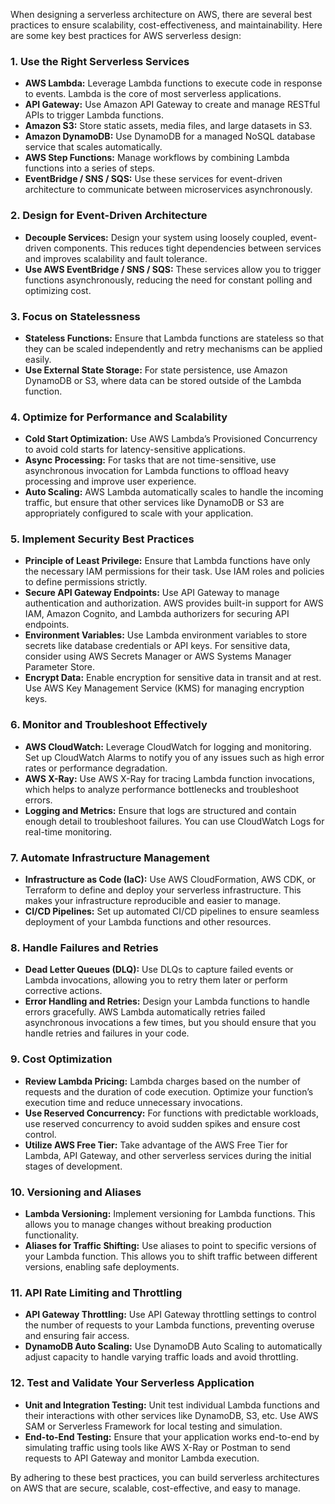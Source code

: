 When designing a serverless architecture on AWS, there are several best practices to ensure scalability, cost-effectiveness, and maintainability. Here are some key best practices for AWS serverless design:

### 1. **Use the Right Serverless Services**

* **AWS Lambda:** Leverage Lambda functions to execute code in response to events. Lambda is the core of most serverless applications.
* **API Gateway:** Use Amazon API Gateway to create and manage RESTful APIs to trigger Lambda functions.
* **Amazon S3:** Store static assets, media files, and large datasets in S3.
* **Amazon DynamoDB:** Use DynamoDB for a managed NoSQL database service that scales automatically.
* **AWS Step Functions:** Manage workflows by combining Lambda functions into a series of steps.
* **EventBridge / SNS / SQS:** Use these services for event-driven architecture to communicate between microservices asynchronously.

### 2. **Design for Event-Driven Architecture**

* **Decouple Services:** Design your system using loosely coupled, event-driven components. This reduces tight dependencies between services and improves scalability and fault tolerance.
* **Use AWS EventBridge / SNS / SQS:** These services allow you to trigger functions asynchronously, reducing the need for constant polling and optimizing cost.

### 3. **Focus on Statelessness**

* **Stateless Functions:** Ensure that Lambda functions are stateless so that they can be scaled independently and retry mechanisms can be applied easily.
* **Use External State Storage:** For state persistence, use Amazon DynamoDB or S3, where data can be stored outside of the Lambda function.

### 4. **Optimize for Performance and Scalability**

* **Cold Start Optimization:** Use AWS Lambda’s Provisioned Concurrency to avoid cold starts for latency-sensitive applications.
* **Async Processing:** For tasks that are not time-sensitive, use asynchronous invocation for Lambda functions to offload heavy processing and improve user experience.
* **Auto Scaling:** AWS Lambda automatically scales to handle the incoming traffic, but ensure that other services like DynamoDB or S3 are appropriately configured to scale with your application.

### 5. **Implement Security Best Practices**

* **Principle of Least Privilege:** Ensure that Lambda functions have only the necessary IAM permissions for their task. Use IAM roles and policies to define permissions strictly.
* **Secure API Gateway Endpoints:** Use API Gateway to manage authentication and authorization. AWS provides built-in support for AWS IAM, Amazon Cognito, and Lambda authorizers for securing API endpoints.
* **Environment Variables:** Use Lambda environment variables to store secrets like database credentials or API keys. For sensitive data, consider using AWS Secrets Manager or AWS Systems Manager Parameter Store.
* **Encrypt Data:** Enable encryption for sensitive data in transit and at rest. Use AWS Key Management Service (KMS) for managing encryption keys.

### 6. **Monitor and Troubleshoot Effectively**

* **AWS CloudWatch:** Leverage CloudWatch for logging and monitoring. Set up CloudWatch Alarms to notify you of any issues such as high error rates or performance degradation.
* **AWS X-Ray:** Use AWS X-Ray for tracing Lambda function invocations, which helps to analyze performance bottlenecks and troubleshoot errors.
* **Logging and Metrics:** Ensure that logs are structured and contain enough detail to troubleshoot failures. You can use CloudWatch Logs for real-time monitoring.

### 7. **Automate Infrastructure Management**

* **Infrastructure as Code (IaC):** Use AWS CloudFormation, AWS CDK, or Terraform to define and deploy your serverless infrastructure. This makes your infrastructure reproducible and easier to manage.
* **CI/CD Pipelines:** Set up automated CI/CD pipelines to ensure seamless deployment of your Lambda functions and other resources.

### 8. **Handle Failures and Retries**

* **Dead Letter Queues (DLQ):** Use DLQs to capture failed events or Lambda invocations, allowing you to retry them later or perform corrective actions.
* **Error Handling and Retries:** Design your Lambda functions to handle errors gracefully. AWS Lambda automatically retries failed asynchronous invocations a few times, but you should ensure that you handle retries and failures in your code.

### 9. **Cost Optimization**

* **Review Lambda Pricing:** Lambda charges based on the number of requests and the duration of code execution. Optimize your function’s execution time and reduce unnecessary invocations.
* **Use Reserved Concurrency:** For functions with predictable workloads, use reserved concurrency to avoid sudden spikes and ensure cost control.
* **Utilize AWS Free Tier:** Take advantage of the AWS Free Tier for Lambda, API Gateway, and other serverless services during the initial stages of development.

### 10. **Versioning and Aliases**

* **Lambda Versioning:** Implement versioning for Lambda functions. This allows you to manage changes without breaking production functionality.
* **Aliases for Traffic Shifting:** Use aliases to point to specific versions of your Lambda function. This allows you to shift traffic between different versions, enabling safe deployments.

### 11. **API Rate Limiting and Throttling**

* **API Gateway Throttling:** Use API Gateway throttling settings to control the number of requests to your Lambda functions, preventing overuse and ensuring fair access.
* **DynamoDB Auto Scaling:** Use DynamoDB Auto Scaling to automatically adjust capacity to handle varying traffic loads and avoid throttling.

### 12. **Test and Validate Your Serverless Application**

* **Unit and Integration Testing:** Unit test individual Lambda functions and their interactions with other services like DynamoDB, S3, etc. Use AWS SAM or Serverless Framework for local testing and simulation.
* **End-to-End Testing:** Ensure that your application works end-to-end by simulating traffic using tools like AWS X-Ray or Postman to send requests to API Gateway and monitor Lambda execution.

By adhering to these best practices, you can build serverless architectures on AWS that are secure, scalable, cost-effective, and easy to manage.
